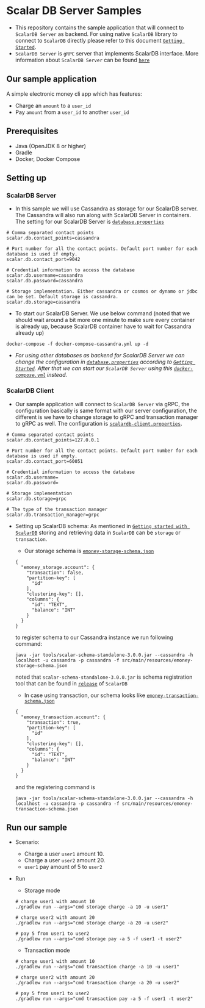 # Scalar DB Server Samples
- This repository contains the sample application that will connect to `ScalarDB Server` as backend. For using native `ScalarDB` library to connect to `ScalarDB` directly please refer to this document [`Getting Started`](https://github.com/scalar-labs/scalardb/blob/master/docs/getting-started.md).
- `ScalarDB Server` is `gRPC` server that implements ScalarDB interface. More information about `ScalarDB Server` can be found [`here`](https://github.com/scalar-labs/scalardb/tree/master/docs/scalardb-server.md)

## Our sample application
A simple electronic money cli app which has features:
- Charge an `amount` to a `user_id`
- Pay `amount` from a `user_id` to another `user_id`

## Prerequisites
- Java (OpenJDK 8 or higher)
- Gradle
- Docker, Docker Compose

## Setting up
### ScalarDB Server
- In this sample we will use Cassandra as storage for our ScalarDB server. The Cassandra will also run along with ScalarDB Server in containers. The setting for our ScalarDB Server is [`database.properties`](./database.properties)
```
# Comma separated contact points
scalar.db.contact_points=cassandra

# Port number for all the contact points. Default port number for each database is used if empty.
scalar.db.contact_port=9042

# Credential information to access the database
scalar.db.username=cassandra
scalar.db.password=cassandra

# Storage implementation. Either cassandra or cosmos or dynamo or jdbc can be set. Default storage is cassandra.
scalar.db.storage=cassandra
```
- To start our ScalarDB Server. We use below command (noted that we should wait around a bit more one minute to make sure every container is already up, because ScalarDB container have to wait for Cassandra already up)
```
docker-compose -f docker-compose-cassandra.yml up -d
```
- *For using other databases as backend for ScalarDB Server we can change the configuration in [`database.properties`](database.properties) according to [`Getting Started`](https://github.com/scalar-labs/scalardb/blob/master/docs/getting-started.md). After that we can start our `ScalarDB Server` using this [`docker-compose.yml`](docker-compose.yml) instead.*
### ScalarDB Client
- Our sample application will connect to `ScalarDB Server` via gRPC, the configuration basically is same format with our server configuration, the different is we have to change storage to gRPC and transaction manager to gRPC as well. The configuration is [`scalardb-client.properties`](scalardb-client.properties).
```
# Comma separated contact points
scalar.db.contact_points=127.0.0.1

# Port number for all the contact points. Default port number for each database is used if empty.
scalar.db.contact_port=60051

# Credential information to access the database
scalar.db.username=
scalar.db.password=

# Storage implementation
scalar.db.storage=grpc

# The type of the transaction manager
scalar.db.transaction_manager=grpc
```
- Setting up ScalarDB schema: As mentioned in [`Getting started with ScalarDB`](https://github.com/scalar-labs/scalardb/blob/master/docs/getting-started-with-scalardb.md) storing and retrieving data in `ScalarDB` can be `storage` or `transaction`.
    - Our storage schema is  [`emoney-storage-schema.json`](./src/main/resources/emoney-storage-schema.json)
    ```
    {
      "emoney_storage.account": {
        "transaction": false,
        "partition-key": [
          "id"
        ],
        "clustering-key": [],
        "columns": {
          "id": "TEXT",
          "balance": "INT"
        }
      }
    }
    ```
    to register schema to our Cassandra instance we run following command:
    ```
    java -jar tools/scalar-schema-standalone-3.0.0.jar --cassandra -h localhost -u cassandra -p cassandra -f src/main/resources/emoney-storage-schema.json
    ```
    noted that `scalar-schema-standalone-3.0.0.jar` is schema registration tool that can be found in [`release`](https://github.com/scalar-labs/scalardb/releases) of `ScalarDB`

    - In case using transaction, our schema looks like [`emoney-transaction-schema.json`](src/main/resources/emoney-transaction-schema.json)
    ```
    {
      "emoney_transaction.account": {
        "transaction": true,
        "partition-key": [
          "id"
        ],
        "clustering-key": [],
        "columns": {
          "id": "TEXT",
          "balance": "INT"
        }
      }
    }
    ```
    and the registering command is
    ```
    java -jar tools/scalar-schema-standalone-3.0.0.jar --cassandra -h localhost -u cassandra -p cassandra -f src/main/resources/emoney-transaction-schema.json
    ```

## Run our sample
- Scenario:
    - Charge a user `user1` amount 10.
    - Charge a user `user2` amount 20.
    - `user1` pay amount of 5 to `user2`
  
- Run
    - Storage mode
     ``` 
     # charge user1 with amount 10
     ./gradlew run --args="cmd storage charge -a 10 -u user1"
     
     # charge user2 with amount 20
     ./gradlew run --args="cmd storage charge -a 20 -u user2"
     
     # pay 5 from user1 to user2
     ./gradlew run --args="cmd storage pay -a 5 -f user1 -t user2"
     ```

    - Transaction mode
     ``` 
     # charge user1 with amount 10
     ./gradlew run --args="cmd transaction charge -a 10 -u user1"
     
     # charge user2 with amount 20
     ./gradlew run --args="cmd transaction charge -a 20 -u user2"
     
     # pay 5 from user1 to user2
     ./gradlew run --args="cmd transaction pay -a 5 -f user1 -t user2"
     ```
